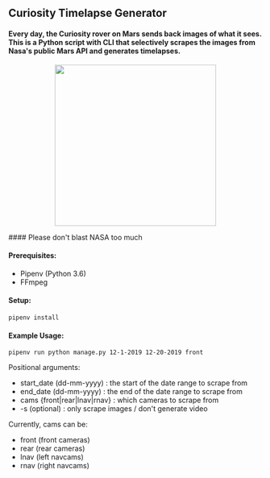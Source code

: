 ## Curiosity Timelapse Generator
#### Every day, the Curiosity rover on Mars sends back images of what it sees. This is a Python script with CLI that selectively scrapes the images from Nasa's public Mars API and generates timelapses.

<p align="center">
  <img src="sample.gif?raw=true" width="320px">
</p>
#### Please don't blast NASA too much

#### Prerequisites:
- Pipenv (Python 3.6)
- FFmpeg

#### Setup:
`
pipenv install
`
#### Example Usage:
`
pipenv run python manage.py 12-1-2019 12-20-2019 front
`

Positional arguments:
  - start_date (dd-mm-yyyy) : the start of the date range to scrape from
  - end_date (dd-mm-yyyy) : the end of the date range to scrape from
  - cams {front|rear|lnav|rnav} : which cameras to scrape from
  - -s (optional) : only scrape images / don't generate video

Currently, cams can be:
 - front (front cameras)
 - rear (rear cameras)
 - lnav (left navcams)
 - rnav (right navcams)
